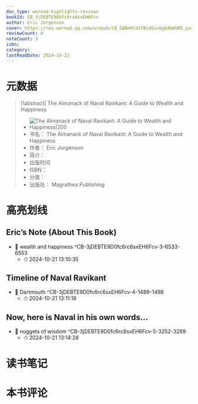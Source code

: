 ```yaml
---
doc_type: weread-highlights-reviews
bookId: CB_3jDEBTE9D0fc6rc6sxEH6Fcv
author: Eric Jorgenson
cover: https://res.weread.qq.com/wrepub/CB_G8N40t43fBid6ix6gb4bWGMI_parsecover
reviewCount: 0
noteCount: 3
isbn: 
category: 
lastReadDate: 2024-10-21
---
```

# 元数据
> [!abstract] The Almanack of Naval Ravikant: A Guide to Wealth and Happiness
> - ![ The Almanack of Naval Ravikant: A Guide to Wealth and Happiness|200](https://res.weread.qq.com/wrepub/CB_G8N40t43fBid6ix6gb4bWGMI_parsecover)
> - 书名： The Almanack of Naval Ravikant: A Guide to Wealth and Happiness
> - 作者： Eric Jorgenson
> - 简介： 
> - 出版时间 
> - ISBN： 
> - 分类： 
> - 出版社： Magrathea Publishing

# 高亮划线

## Eric’s Note (About This Book)


- 📌 wealth and happiness ^CB-3jDEBTE9D0fc6rc6sxEH6Fcv-3-6533-6553
    - ⏱ 2024-10-21 13:10:35 
## Timeline of Naval Ravikant


- 📌 Dartmouth ^CB-3jDEBTE9D0fc6rc6sxEH6Fcv-4-1489-1498
    - ⏱ 2024-10-21 13:11:18 
## Now, here is Naval in his own words…


- 📌 nuggets of wisdom ^CB-3jDEBTE9D0fc6rc6sxEH6Fcv-5-3252-3269
    - ⏱ 2024-10-21 13:14:28 
# 读书笔记

# 本书评论
